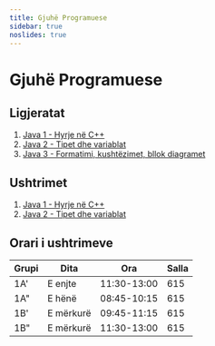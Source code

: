 ```yaml
---
title: Gjuhë Programuese
sidebar: true
noslides: true
---
```


# Gjuhë Programuese

## Ligjeratat

1. [Java 1 - Hyrje në C++](/lendet/gjuhe-programuese/ligjerata/java1)
2. [Java 2 - Tipet dhe variablat](/lendet/gjuhe-programuese/ligjerata/java2)
2. [Java 3 - Formatimi, kushtëzimet, bllok diagramet](/lendet/gjuhe-programuese/ligjerata/java3)

## Ushtrimet

1. [Java 1 - Hyrje në C++](/lendet/gjuhe-programuese/ushtrime/java1)
2. [Java 2 - Tipet dhe variablat](/lendet/gjuhe-programuese/ushtrime/java2)

## Orari i ushtrimeve

Grupi|Dita|Ora|Salla
-|-|-|-
1A'|E enjte|11:30-13:00|615
1A"|E hënë|08:45-10:15|615
1B'|E mërkurë|09:45-11:15|615
1B"|E mërkurë|11:30-13:00|615